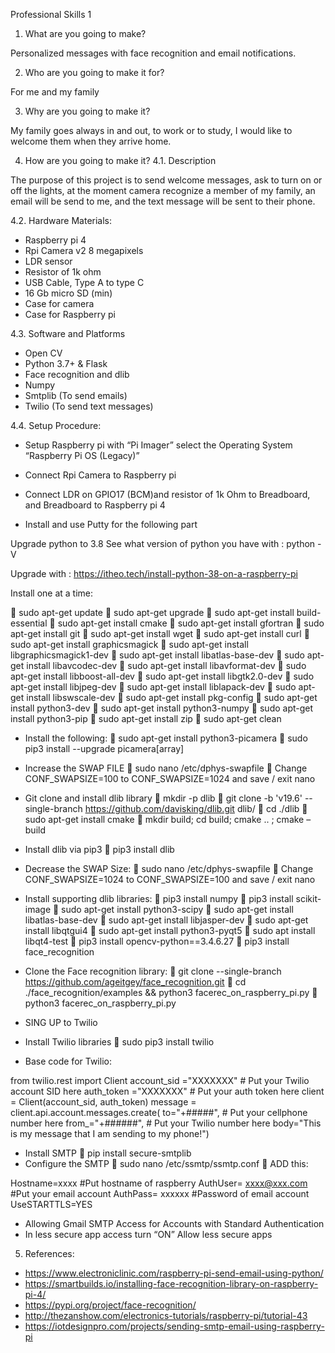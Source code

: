 Professional Skills 1 

1.	What are you going to make?

Personalized messages with face recognition and email notifications.

2.	Who are you going to make it for?

For me and my family

3.	Why are you going to make it?

My family goes always in and out, to work or to study, I would like to welcome them when they arrive home.

4.	How are you going to make it?
4.1.	Description

The purpose of this project is to send welcome messages, ask to turn on or off the lights, at the moment camera recognize a member of my family, an email will be send to me, and the text message will be sent to their phone.

4.2.	Hardware Materials:

-	Raspberry pi 4
-	Rpi Camera v2 8 megapixels
-	LDR sensor
-	Resistor of 1k ohm
-	USB Cable, Type A to type C
-	16 Gb micro SD (min)
-	Case for camera
-	Case for Raspberry pi

4.3.	Software and Platforms

-	Open CV
-	Python 3.7+ & Flask
-	Face recognition and dlib
-	Numpy
-	Smtplib (To send emails)
-	Twilio (To send text messages)

4.4.	Setup Procedure:
-	Setup Raspberry pi with “Pi Imager” select the Operating System “Raspberry Pi OS (Legacy)”
 
-	Connect Rpi Camera to Raspberry pi
 
-	Connect LDR on GPIO17 (BCM)and resistor of 1k Ohm to Breadboard, and Breadboard to Raspberry pi 4

-	Install and use Putty for the following part

Upgrade python to 3.8
See what version of python you have  with : python -V

Upgrade with : https://itheo.tech/install-python-38-on-a-raspberry-pi

Install one at a time:

	sudo apt-get update
	sudo apt-get upgrade
	sudo apt-get install build-essential
	sudo apt-get install cmake
	sudo apt-get install gfortran
	sudo apt-get install git
	sudo apt-get install wget
	sudo apt-get install curl
	sudo apt-get install graphicsmagick
	sudo apt-get install libgraphicsmagick1-dev
	sudo apt-get install libatlas-base-dev
	sudo apt-get install libavcodec-dev
	sudo apt-get install libavformat-dev
	sudo apt-get install libboost-all-dev
	sudo apt-get install libgtk2.0-dev
	sudo apt-get install libjpeg-dev
	sudo apt-get install liblapack-dev
	sudo apt-get install libswscale-dev
	sudo apt-get install pkg-config
	sudo apt-get install python3-dev
	sudo apt-get install python3-numpy
	sudo apt-get install python3-pip
	sudo apt-get install zip
	sudo apt-get clean

-	Install the following:
	sudo apt-get install python3-picamera
	sudo pip3 install --upgrade picamera[array]
-	Increase the SWAP FILE
	sudo nano /etc/dphys-swapfile
	Change CONF_SWAPSIZE=100 to CONF_SWAPSIZE=1024 and save / exit nano
-	Git clone and install dlib library
	mkdir -p dlib
	git clone -b 'v19.6' --single-branch https://github.com/davisking/dlib.git dlib/
	cd ./dlib
	sudo apt-get install cmake
	mkdir build; cd build; cmake .. ; cmake –build
-	Install dlib via pip3
	pip3 install dlib
-	Decrease the SWAP Size:
	sudo nano /etc/dphys-swapfile
	Change CONF_SWAPSIZE=1024 to CONF_SWAPSIZE=100 and save / exit nano
-	Install supporting dlib libraries:
	pip3 install numpy
	pip3 install scikit-image
	sudo apt-get install python3-scipy
	sudo apt-get install libatlas-base-dev
	sudo apt-get install libjasper-dev
	sudo apt-get install libqtgui4
	sudo apt-get install python3-pyqt5
	sudo apt install libqt4-test
	pip3 install opencv-python==3.4.6.27
	pip3 install face_recognition
-	Clone the Face recognition library:
	git clone --single-branch https://github.com/ageitgey/face_recognition.git
	cd ./face_recognition/examples && python3 facerec_on_raspberry_pi.py
	python3 facerec_on_raspberry_pi.py
-	SING UP to Twilio
-	Install Twilio libraries 
	sudo pip3 install twilio

-	Base code for Twilio:

from twilio.rest import Client
account_sid ="XXXXXXX" # Put your Twilio account SID here
auth_token ="XXXXXXX" # Put your auth token here
client = Client(account_sid, auth_token)
message = client.api.account.messages.create(
to="+#####", # Put your cellphone number here
from_="+######", # Put your Twilio number here
body="This is my message that I am sending to my phone!")

-	Install SMTP
	pip install secure-smtplib
-	Configure the SMTP 
	sudo nano /etc/ssmtp/ssmtp.conf
	ADD this:

Hostname=xxxx #Put hostname of raspberry
AuthUser= xxxx@xxx.com #Put your email account
AuthPass= xxxxxx #Password of email account
UseSTARTTLS=YES


-	Allowing Gmail SMTP Access for Accounts with Standard Authentication
-	In less secure app access turn “ON” Allow less secure apps

5.	References:

-	https://www.electroniclinic.com/raspberry-pi-send-email-using-python/
-	https://smartbuilds.io/installing-face-recognition-library-on-raspberry-pi-4/
-	https://pypi.org/project/face-recognition/
-	http://thezanshow.com/electronics-tutorials/raspberry-pi/tutorial-43
-	https://iotdesignpro.com/projects/sending-smtp-email-using-raspberry-pi

